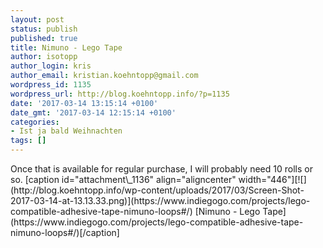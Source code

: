 ```yaml
---
layout: post
status: publish
published: true
title: Nimuno - Lego Tape
author: isotopp
author_login: kris
author_email: kristian.koehntopp@gmail.com
wordpress_id: 1135
wordpress_url: http://blog.koehntopp.info/?p=1135
date: '2017-03-14 13:15:14 +0100'
date_gmt: '2017-03-14 12:15:14 +0100'
categories:
- Ist ja bald Weihnachten
tags: []
---
```

<p>Once that is available for regular purchase, I will probably need 10 rolls or so. [caption id="attachment\_1136" align="aligncenter" width="446"][![](http://blog.koehntopp.info/wp-content/uploads/2017/03/Screen-Shot-2017-03-14-at-13.13.33.png)](https://www.indiegogo.com/projects/lego-compatible-adhesive-tape-nimuno-loops#/) [Nimuno - Lego Tape](https://www.indiegogo.com/projects/lego-compatible-adhesive-tape-nimuno-loops#/)[/caption]</p>
